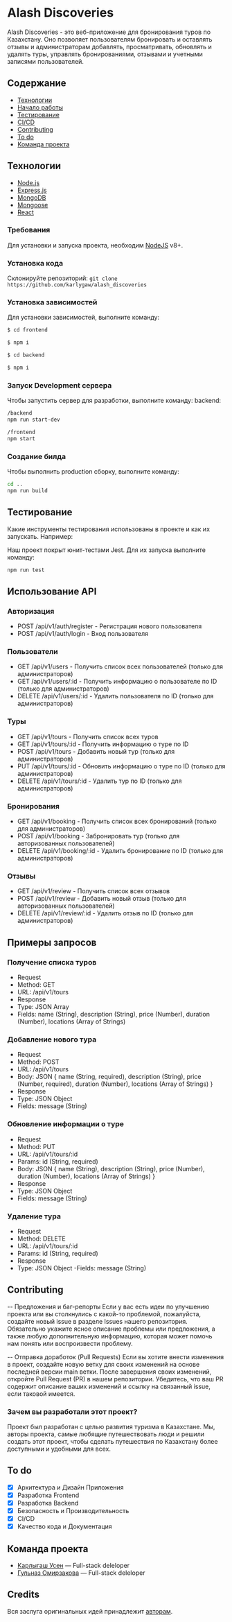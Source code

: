 # Alash Discoveries
Alash Discoveries - это веб-приложение для бронирования туров по Казахстану. Оно позволяет пользователям бронировать и оставлять отзывы и администраторам добавлять, просматривать, обновлять и удалять туры, управлять бронированиями, отзывами и учетными записями пользователей.

## Содержание
- [Технологии](#технологии)
- [Начало работы](#начало-работы)
- [Тестирование](#тестирование)
- [CI/CD](#deploy-и-ci/cd)
- [Contributing](#contributing)
- [To do](#to-do)
- [Команда проекта](#команда-проекта)

## Технологии
- [Node.js](https://nodejs.org/en)
- [Express.js](https://expressjs.com/)
- [MongoDB](https://www.mongodb.com/)
- [Mongoose](https://mongoosejs.com/)
- [React](https://react.dev/)

### Требования
Для установки и запуска проекта, необходим [NodeJS](https://nodejs.org/) v8+.

### Установка кода
Склонируйте репозиторий: `git clone https://github.com/karlygaw/alash_discoveries`

### Установка зависимостей
Для установки зависимостей, выполните команду:
```sh
$ cd frontend
```
```sh
$ npm i
```
```sh
$ cd backend
```
```sh
$ npm i
```

### Запуск Development сервера
Чтобы запустить сервер для разработки, выполните команду:
backend:
```sh
/backend
npm run start-dev
```
```sh
/frontend
npm start
```

### Создание билда
Чтобы выполнить production сборку, выполните команду: 
```sh
cd ..
npm run build
```

## Тестирование
Какие инструменты тестирования использованы в проекте и как их запускать. Например:

Наш проект покрыт юнит-тестами Jest. Для их запуска выполните команду:
```sh
npm run test
```

## Использование API
### Авторизация
- POST /api/v1/auth/register - Регистрация нового пользователя
- POST /api/v1/auth/login - Вход пользователя
### Пользователи
- GET /api/v1/users - Получить список всех пользователей (только для администраторов)
- GET /api/v1/users/:id - Получить информацию о пользователе по ID (только для администраторов)
- DELETE /api/v1/users/:id - Удалить пользователя по ID (только для администраторов)
### Туры
- GET /api/v1/tours - Получить список всех туров
- GET /api/v1/tours/:id - Получить информацию о туре по ID
- POST /api/v1/tours - Добавить новый тур (только для администраторов)
- PUT /api/v1/tours/:id - Обновить информацию о туре по ID (только для администраторов)
- DELETE /api/v1/tours/:id - Удалить тур по ID (только для администраторов)
### Бронирования
- GET /api/v1/booking - Получить список всех бронирований (только для администраторов)
- POST /api/v1/booking - Забронировать тур (только для авторизованных пользователей)
- DELETE /api/v1/booking/:id - Удалить бронирование по ID (только для администраторов)
### Отзывы
- GET /api/v1/review - Получить список всех отзывов
- POST /api/v1/review - Добавить новый отзыв (только для авторизованных пользователей)
- DELETE /api/v1/review/:id - Удалить отзыв по ID (только для администраторов)
## Примеры запросов
### Получение списка туров
- Request
- Method: GET
- URL: /api/v1/tours
- Response
- Type: JSON Array
- Fields: name (String), description (String), price (Number), duration (Number), locations (Array of Strings)
### Добавление нового тура
- Request
- Method: POST
- URL: /api/v1/tours
- Body: JSON { name (String, required), description (String), price (Number, required), duration (Number), locations (Array of Strings) }
- Response
- Type: JSON Object
- Fields: message (String)
### Обновление информации о туре
- Request
- Method: PUT
- URL: /api/v1/tours/:id
- Params: id (String, required)
- Body: JSON { name (String), description (String), price (Number), duration (Number), locations (Array of Strings) }
- Response
- Type: JSON Object
- Fields: message (String)
### Удаление тура
- Request
- Method: DELETE
- URL: /api/v1/tours/:id
- Params: id (String, required)
- Response
- Type: JSON Object
-Fields: message (String)

## Contributing
-- Предложения и баг-репорты
Если у вас есть идеи по улучшению проекта или вы столкнулись с какой-то проблемой, пожалуйста, создайте новый issue в разделе Issues нашего репозитория. Обязательно укажите ясное описание проблемы или предложения, а также любую дополнительную информацию, которая может помочь нам понять или воспроизвести проблему.

-- Отправка доработок (Pull Requests)
Если вы хотите внести изменения в проект, создайте новую ветку для своих изменений на основе последней версии main ветки. После завершения своих изменений, откройте Pull Request (PR) в нашем репозитории. Убедитесь, что ваш PR содержит описание ваших изменений и ссылку на связанный issue, если таковой имеется.


### Зачем вы разработали этот проект?
Проект был разработан с целью развития туризма в Казахстане. Мы, авторы проекта, самые любящие путешествовать люди и решили создать этот проект, чтобы сделать путешествия по Казахстану более доступными и удобными для всех.

## To do
- [x] Архитектура и Дизайн Приложения
- [x] Разработка Frontend
- [x] Разработка Backend
- [x] Безопасность и Производительность
- [x] CI/CD
- [x] Качество кода и Документация

## Команда проекта

- [Карлыгаш Усен](https://github.com/karlygaw) — Full-stack deleloper
- [Гульназ Омирзакова](https://github.com/oonoky) — Full-stack deleloper

## Credits
Вся заслуга оригинальных идей принадлежит [авторам](https://github.com/karlygaw/alash_discoveries).
